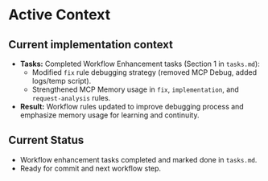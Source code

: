 # Active Context

## Current implementation context

- **Tasks:** Completed Workflow Enhancement tasks (Section 1 in `tasks.md`):
  - Modified `fix` rule debugging strategy (removed MCP Debug, added logs/temp script).
  - Strengthened MCP Memory usage in `fix`, `implementation`, and `request-analysis` rules.
- **Result:** Workflow rules updated to improve debugging process and emphasize memory usage for learning and continuity.

## Current Status

- Workflow enhancement tasks completed and marked done in `tasks.md`.
- Ready for commit and next workflow step.